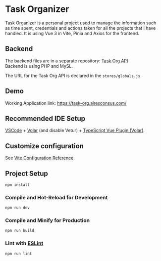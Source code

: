 # Task Organizer
Task Organizer is a personal project used to manage the information such as time spent, credentials and actions taken for all the projects that I have handled. It is using Vue 3 in Vite, Pinia and Axios for the frontend.

## Backend
The backend files are in a separate repository: [Task Org API](https://github.com/alrex-dev/task-org-api)  
Backend is using PHP and MySL.    

The URL for the Task Org API is declared in the `stores/globals.js`

## Demo

Working Application link: https://task-org.alrexconsus.com/

## Recommended IDE Setup

[VSCode](https://code.visualstudio.com/) + [Volar](https://marketplace.visualstudio.com/items?itemName=Vue.volar) (and disable Vetur) + [TypeScript Vue Plugin (Volar)](https://marketplace.visualstudio.com/items?itemName=Vue.vscode-typescript-vue-plugin).

## Customize configuration

See [Vite Configuration Reference](https://vitejs.dev/config/).

## Project Setup

```sh
npm install
```

### Compile and Hot-Reload for Development

```sh
npm run dev
```

### Compile and Minify for Production

```sh
npm run build
```

### Lint with [ESLint](https://eslint.org/)

```sh
npm run lint
```
